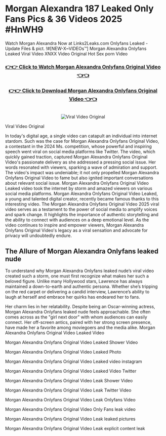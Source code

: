 # Morgan Alexandra 187 Leaked Only Fans Pics & 36 Videos 2025 #HnWH9

Watch Morgan Alexandra Now at Links2Leaks.com Onlyfans Leaked - Update Files & pict. !#[NEW-X~VIDEOs™] Morgan Alexandra Onlyfans Leaked Viral Video XNXX Video Original Hot Sex porn Video
<br>
<div align="center">
<h3><a href="https://links2leaks.com/morganalexandra" rel="nofollow">👉👉 Click to Watch Morgan Alexandra Onlyfans Original Video 👈👈</a></h3>
<h3><a href="https://links2leaks.com/morganalexandra" rel="nofollow">👉👉 Click to Download Morgan Alexandra Onlyfans Original Video 👈👈</a></h3>
<br>
<a href="https://links2leaks.com/morganalexandra" rel="nofollow"><img src="https://i.ibb.co/Gkj2r4b/banner.png" alt="Viral Video Original" style="max-width: 100%; display: inline-block;" data-target="animated-image.originalImage"></a>
</div>

Viral Video Original

In today's digital age, a single video can catapult an individual into internet stardom. Such was the case for Morgan Alexandra Onlyfans Original Video, a contestant in the 2024 Ms. competition, whose powerful and inspiring speech went viral on social media platforms like Twitter.
The video, which quickly gained traction, captured Morgan Alexandra Onlyfans Original Video's passionate delivery as she addressed a pressing social issue. Her words resonated with viewers, sparking a wave of admiration and support. The video's impact was undeniable; it not only propelled Morgan Alexandra Onlyfans Original Video to fame but also ignited important conversations about relevant social issue.
Morgan Alexandra Onlyfans Original Video Leaked video took the internet by storm and amazed viewers on various social media platforms. Morgan Alexandra Onlyfans Original Video Leaked, a young and talented digital creator, recently became famous thanks to this interesting video.
The Morgan Alexandra Onlyfans Original Video 2025 viral video serves as a testament to the power of social media to amplify voices and spark change. It highlights the importance of authentic storytelling and the ability to connect with audiences on a deep emotional level. As the video continues to inspire and empower viewers, Morgan Alexandra Onlyfans Original Video's legacy as a viral sensation and advocate for privacy will undoubtedly endure.

<h2>The Allure of Morgan Alexandra Onlyfans leaked nude</h2>


To understand why Morgan Alexandra Onlyfans leaked nude’s viral video created such a storm, one must first recognize what makes her such a beloved figure. Unlike many Hollywood stars, Lawrence has always maintained a down-to-earth and authentic persona. Whether she’s tripping on the red carpet or delivering a candid interview, Lawrence’s ability to laugh at herself and embrace her quirks has endeared her to fans.

Her charm lies in her relatability. Despite being an Oscar-winning actress, Morgan Alexandra Onlyfans leaked nude feels approachable. She often comes across as the "girl next door" with whom audiences can easily connect. Her off-screen antics, paired with her strong screen presence, have made her a favorite among moviegoers and the media alike.
Morgan Alexandra Onlyfans Original Video Leaked Video

Morgan Alexandra Onlyfans Original Video Leaked Shower Video

Morgan Alexandra Onlyfans Original Video Leaked Photo

Morgan Alexandra Onlyfans Original Video Leaked video instagram

Morgan Alexandra Onlyfans Original Video Leaked Video Twitter

Morgan Alexandra Onlyfans Original Video Leak Shower Video

Morgan Alexandra Onlyfans Original Video Leak Twitter Video

Morgan Alexandra Onlyfans Original Video Leak Onlyfans Video

Morgan Alexandra Onlyfans Original Video Only Fans leak video

Morgan Alexandra Onlyfans Original Video Leak leaked pictures

Morgan Alexandra Onlyfans Original Video Leak explicit content leak
